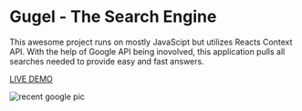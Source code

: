 # Gugel - The Search Engine

This awesome project runs on mostly JavaScipt but utilizes Reacts Context API. With the help of Google API being inovolved, this application pulls all searches needed to provide easy and fast answers.

[LIVE DEMO](https://gugel-search-engine.netlify.app/)

![recent google pic](https://user-images.githubusercontent.com/67409144/187306183-e5a7f849-895e-4259-b264-4548c8b21b36.png)
